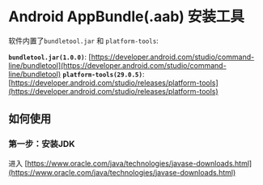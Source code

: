 # Android AppBundle(.aab) 安装工具

软件内置了`bundletool.jar` 和 `platform-tools`:

**`bundletool.jar(1.0.0)`**: [https://developer.android.com/studio/command-line/bundletool](https://developer.android.com/studio/command-line/bundletool)
**`platform-tools(29.0.5)`**: [https://developer.android.com/studio/releases/platform-tools](https://developer.android.com/studio/releases/platform-tools)

## 如何使用

### 第一步：安装JDK

进入 [https://www.oracle.com/java/technologies/javase-downloads.html](https://www.oracle.com/java/technologies/javase-downloads.html)
